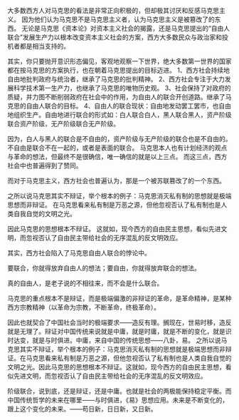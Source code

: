 大多数西方人对马克思的看法是非常正向积极的，但却极其讨厌和反感马克思主义。
因为他们认为马克思不是马克思主义者，认为马克思主义是被篡改了的东西。
无论是马克思《资本论》对资本主义社会的揭露，还是马克思提出的“自由人联合”发展生产力以根本改变资本主义社会的方案，西方大多数民众与政治家和投机者都是相当支持的。

其实，你只要抛开意识形态偏见，客观地观察一下世界，绝大多数第一世界的国家都在按马克思的方案执行，也在朝着马克思提出的目标迈进。
1、西方社会持续地自由地批判政府与统治者，继承了马克思的批判精神。
2、西方社会专注于大力发展科学技术第一生产力，也继承了马克思的唯物历史观。
3、社会保持了对政府的质疑，并力图不断削弱政府在社会中的作用，为自由人的联合开创道路。继承了马克思的自由人联合的目标。
4、自由人的联合现状：自由地发动罢工罢市，也自由地组织生产。自由地进行联合的形式如：白人联合白人，黑人联合黑人，资产阶级联合资产阶级，无产阶级联合无产阶级。

因为，白人与黑人的联合是不自由的，资产阶级与无产阶级的联合也是不自由的。不自由是联合不在一起的，或者是表面的联合。
马克思本人也有计划经济的观点与革命的想法，但最终不是很确信，唯一确信的就是以上三点。
而这三点，西方社会中也普遍得到了赞同。

而对于马克思主义，西方社会也普遍认为，那是一个被苏联篡改了的一个东西。

之所以说马克思其实不辩证，举个根本的例子：马克思消灭私有制的思想就是极端思想而非辩证。
在马克思看来私有制是万恶之源，但他忽视否认了私有制也是人类自我自觉的文明之光。

因此马克思的思想根本不辩证。
这就如，现今西方的自由民主思想，看似先进文明，而忽视否认了自由民主带给社会的无序混乱的反文明效应。

其实，西方社会陷入了马克思自由人联合的悖论中。

要联合，你就得放弃自由人的想法；要自由，你就得放弃联合的想法。

真的自由人，是老子说的不相往来，而不会是什么联合。

马克思的重点根本不是辩证，而是极端偏激的非辩证的革命，是革命精神，是某种西方宗教精神（以革命为宗教，不断革命，终极革命）。

因此也就契合了中国社会当时的极端要求——造反有理。搁现在，世易时移，造反就是无理了。辩证对中国传统来说就是中庸，就是时庸，就是不断的变化，就是识时达变，就是与时俱进。中庸，来自中国的传统思想——八卦，易。
之所以说马克思其实不辩证，举个根本的例子：马克思消灭私有制的思想就是极端思想而非辩证。在马克思看来私有制是万恶之源，但他忽视否认了私有制也是人类自我自觉的文明之光。因此马克思的思想根本不辩证。这就如，现今西方的自由民主思想，看似先进文明，而忽视否认了自由民主带给社会的无序混乱的反文明效应。

阶级联合，说到底，还是辩证，还是中庸。也就是社会的两极能保持稳定平衡。而中国传统哲学的未来在哪里——与时俱进，《易》思想应用。未来是不断变化的，跟上这个变化的未来。——苟日新，日日新，又日新。




